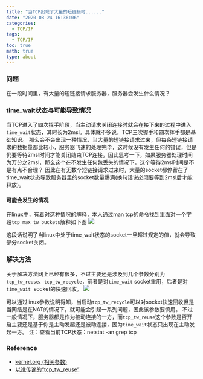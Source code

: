 ```yaml
---
title: "当TCP出现了大量的短链接时......"
date: "2020-08-24 16:36:06"
categories:
  - TCP/IP
tags:
  - TCP/IP
toc: true
math: true
type: about
---
```


### 问题

在一段时间里，有大量的短链接请求服务器，服务器会发生什么情况？

### time_wait状态与可能导致情况

当TCP进入了四次挥手阶段，当主动请求关闭连接时就会在接下来的过程中进入`time_wait`状态，其时长为2msl。具体就不多说，TCP三次握手和四次挥手都是基础知识。 那么会不会出现一种情况，当大量的短链接请求过来，但每条短链接请求的数据量都比较小，服务器飞速的处理完毕，这时候没有发生任何的错误，但是仍要等待2msl时间才能关闭结束TCP连接。因此思考一下，如果服务器处理时间为万分之2msl，那么这个在不发生任何包丢失的情况下，这个等待2msl时间是不是有点不合理？ 因此在有无数个短链接请求过来时，大量的socket都停留在了time\_wait状态导致服务器里的socket数量爆满(换句话说必须要等到2msl后才能释放)。

#### 可能会发生的情况
 
在linux中，有着对这种情况的解释，本人通过man tcp的命令找到里面对一个字段`tcp_max_tw_buckets`解释如下图 ![](/images/当tcp出现了大量的短链接时/20200824072625562.png) 

这段话说明了当linux中处于time\_wait状态的socket一旦超过规定的值，就会导致部分socket关闭。

### 解决方法

关于解决方法网上已经有很多，不过主要还是涉及到几个参数分别为`tcp_tw_reuse`、`tcp_tw_recycle`，前者是对`time_wait` socket重用，后者是对 `time_wait`  socket的快速回收。 ![](/images/当tcp出现了大量的短链接时/20200824072729625.png) 

可以通过linux参数说明得知，当启动`tcp_tw_recycle`可以对socket快速回收但是当网络是在NAT的情况下，就可能会引起一系列问题，因此该参数要慎用。 不过一般情况下，服务器都是作为被动连接的一方，而`tcp_tw_reuse`这个参数是否开启主要还是基于你是主动发起还是被动连接，因为`time_wait`状态只出现在主动发起一方。 注：查看当前TCP状态：netstat -an grep tcp

### Reference

*   [kernel.org (相关参数)](https://www.kernel.org/doc/Documentation/networking/ip-sysctl.txt)
*   [以讹传讹的“tcp\_tw\_reuse”](https://cloud.tencent.com/developer/article/1412003)